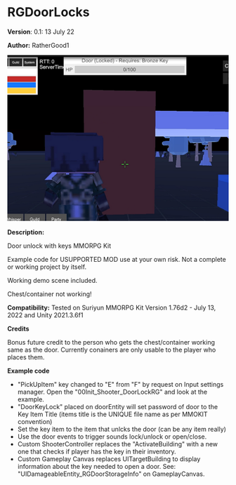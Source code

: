 # RGDoorLocks

**Version**: 0.1: 13 July 22

**Author:** RatherGood1

[![RGDoorLocks](media/MMOKITModDoorLocks.png)](https://youtu.be/67cGFSlzw0U)


**Description:** 

 Door unlock with keys MMORPG Kit

 Example code for USUPPORTED MOD use at your own risk. Not a complete or working project by itself.

 Working demo scene included.

 Chest/container not working!

 **Compatibility:** Tested on Suriyun MMORPG Kit Version  1.76d2 - July 13, 2022 and Unity 2021.3.6f1
 
**Credits** 

Bonus future credit to the person who gets the chest/container working same as the door. Currently conainers are only usable to the player who places them. 

**Example code**

* "PickUpItem" key changed to "E" from "F" by request on Input settings manager.
Open the "00Init_Shooter_DoorLockRG" and look at the example.
* "DoorKeyLock" placed on doorEntity will set password of door to the Key Item Title (items title is the UNIQUE file name as per MMOKIT convention)
* Set the key item to the item that unlcks the door (can be any item really)
* Use the door events to trigger sounds lock/unlock or open/close.
* Custom ShooterController replaces the "ActivateBuilding" with a new one that checks if player has the key in their inventory.
* Custom Gameplay Canvas replaces UITargetBuilding to display information about the key needed to open a door. See:  "UIDamageableEntity_RGDoorStorageInfo" on GameplayCanvas.


